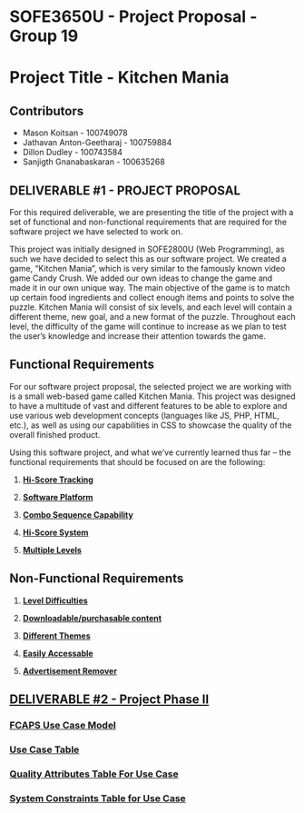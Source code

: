 # SOFE3650U - Project Proposal - Group 19
# Project Title - Kitchen Mania 
## Contributors 
* Mason Koitsan - 100749078
* Jathavan Anton-Geetharaj - 100759884
* Dillon Dudley - 100743584
* Sanjigth Gnanabaskaran - 100635268

## DELIVERABLE #1 - PROJECT PROPOSAL 

For this required deliverable, we are presenting the title of the project with a set of functional and non-functional requirements that are required for the software project we have selected to work on. 

This project was initially designed in SOFE2800U (Web Programming), as such we have decided to select this as our software project. We created a game, “Kitchen Mania”, which is very similar to the famously known video game Candy Crush. We added our own ideas to change the game and made it in our own unique way. The main objective of the game is to match up certain food ingredients and collect enough items and points to solve the puzzle. Kitchen Mania will consist of six levels, and each level will contain a different theme, new goal, and a new format of the puzzle. Throughout each level, the difficulty of the game will continue to increase as we plan to test the user’s knowledge and increase their attention towards the game.  

## Functional Requirements
For our software project proposal, the selected project we are working with is a small web-based game called Kitchen Mania. This project was designed to have a multitude of vast and different features to be able to explore and use various web development concepts (languages like JS, PHP, HTML, etc.), as well as using our capabilities in CSS to showcase the quality of the overall finished product. 

Using this software project, and what we’ve currently learned thus far – the functional requirements that should be focused on are the following:

1) **[Hi-Score Tracking](https://github.com/sanjigth/SOFE3650U_ProjectPropsal/tree/main/Deliverable%20%231)** 

2) **[Software Platform](https://github.com/sanjigth/SOFE3650U_ProjectPropsal/tree/main/Deliverable%20%231)** 

3) **[Combo Sequence Capability](https://github.com/sanjigth/SOFE3650U_ProjectPropsal/tree/main/Deliverable%20%231)**

4) **[Hi-Score System](https://github.com/sanjigth/SOFE3650U_ProjectPropsal/tree/main/Deliverable%20%231)**

5) **[Multiple Levels](https://github.com/sanjigth/SOFE3650U_ProjectPropsal/tree/main/Deliverable%20%231)**

## Non-Functional Requirements 

1) **[Level Difficulties](https://github.com/sanjigth/SOFE3650U_ProjectPropsal/tree/main/Deliverable%20%231)**

2) **[Downloadable/purchasable content](https://github.com/sanjigth/SOFE3650U_ProjectPropsal/tree/main/Deliverable%20%231)**

3) **[Different Themes](https://github.com/sanjigth/SOFE3650U_ProjectPropsal/tree/main/Deliverable%20%231)**

4) **[Easily Accessable](https://github.com/sanjigth/SOFE3650U_ProjectPropsal/tree/main/Deliverable%20%231)**

5) **[Advertisement Remover](https://github.com/sanjigth/SOFE3650U_ProjectPropsal/tree/main/Deliverable%20%231)**

## [DELIVERABLE #2 - Project Phase II](/Deliverable%20#2) 

### **[FCAPS Use Case Model](Deliverable%202/FCAPS_PhaseII_Diagram.pdf)**

### **[Use Case Table](Deliverable%202/UseCase_Table.pdf)**

### **[Quality Attributes Table For Use Case](Deliverable%202/QualityAttributes_Table.pdf)**

### **[System Constraints Table for Use Case](Deliverable%202/Constraints_Table.pdf)**
